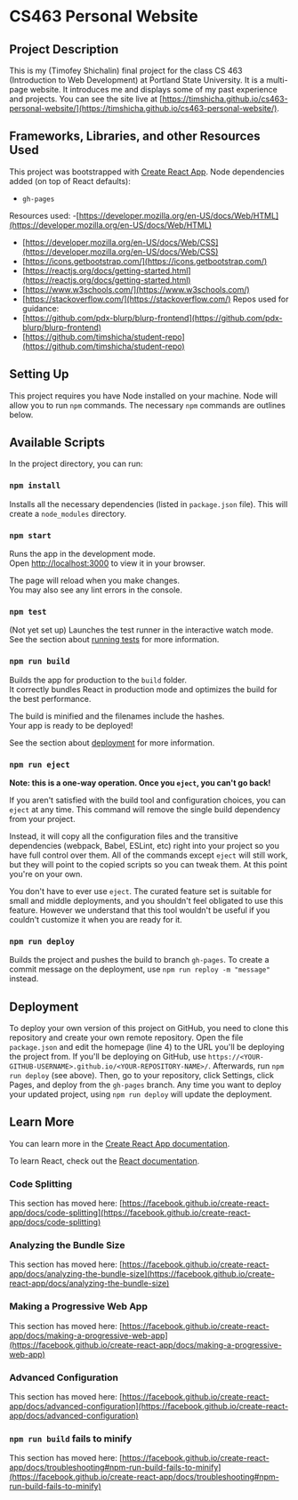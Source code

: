 # CS463 Personal Website

## Project Description

This is my (Timofey Shichalin) final project for the class CS 463 (Introduction to Web Development) at Portland State University. It is a multi-page website. It introduces me and displays some of my past experience and projects. You can see the site live at [https://timshicha.github.io/cs463-personal-website/](https://timshicha.github.io/cs463-personal-website/).

## Frameworks, Libraries, and other Resources Used

This project was bootstrapped with [Create React App](https://github.com/facebook/create-react-app).
Node dependencies added (on top of React defaults):

- `gh-pages`

Resources used:
-[https://developer.mozilla.org/en-US/docs/Web/HTML](https://developer.mozilla.org/en-US/docs/Web/HTML)
- [https://developer.mozilla.org/en-US/docs/Web/CSS](https://developer.mozilla.org/en-US/docs/Web/CSS)
- [https://icons.getbootstrap.com/](https://icons.getbootstrap.com/)
- [https://reactjs.org/docs/getting-started.html](https://reactjs.org/docs/getting-started.html)
- [https://www.w3schools.com/](https://www.w3schools.com/)
- [https://stackoverflow.com/](https://stackoverflow.com/)
Repos used for guidance:
- [https://github.com/pdx-blurp/blurp-frontend](https://github.com/pdx-blurp/blurp-frontend)
- [https://github.com/timshicha/student-repo](https://github.com/timshicha/student-repo)

## Setting Up

This project requires you have Node installed on your machine. Node will allow you to run `npm` commands. The necessary `npm` commands are outlines below.

## Available Scripts

In the project directory, you can run:

### `npm install`

Installs all the necessary dependencies (listed in `package.json` file). This will create a `node_modules` directory.

### `npm start`

Runs the app in the development mode.\
Open [http://localhost:3000](http://localhost:3000) to view it in your browser.

The page will reload when you make changes.\
You may also see any lint errors in the console.

### `npm test`

(Not yet set up) Launches the test runner in the interactive watch mode.\
See the section about [running tests](https://facebook.github.io/create-react-app/docs/running-tests) for more information.

### `npm run build`

Builds the app for production to the `build` folder.\
It correctly bundles React in production mode and optimizes the build for the best performance.

The build is minified and the filenames include the hashes.\
Your app is ready to be deployed!

See the section about [deployment](https://facebook.github.io/create-react-app/docs/deployment) for more information.

### `npm run eject`

**Note: this is a one-way operation. Once you `eject`, you can't go back!**

If you aren't satisfied with the build tool and configuration choices, you can `eject` at any time. This command will remove the single build dependency from your project.

Instead, it will copy all the configuration files and the transitive dependencies (webpack, Babel, ESLint, etc) right into your project so you have full control over them. All of the commands except `eject` will still work, but they will point to the copied scripts so you can tweak them. At this point you're on your own.

You don't have to ever use `eject`. The curated feature set is suitable for small and middle deployments, and you shouldn't feel obligated to use this feature. However we understand that this tool wouldn't be useful if you couldn't customize it when you are ready for it.

### `npm run deploy`

Builds the project and pushes the build to branch `gh-pages`. To create a commit message on the deployment, use `npm run reploy -m "message"` instead.

## Deployment

To deploy your own version of this project on GitHub, you need to clone this repository and create your own remote repository. Open the file `package.json` and edit the homepage (line 4) to the URL you'll be deploying the project from. If you'll be deploying on GitHub, use `https://<YOUR-GITHUB-USERNAME>.github.io/<YOUR-REPOSITORY-NAME>/`. Afterwards, run `npm run deploy` (see above). Then, go to your repository, click Settings, click Pages, and deploy from the `gh-pages` branch. Any time you want to deploy your updated project, using `npm run deploy` will update the deployment.

## Learn More

You can learn more in the [Create React App documentation](https://facebook.github.io/create-react-app/docs/getting-started).

To learn React, check out the [React documentation](https://reactjs.org/).

### Code Splitting

This section has moved here: [https://facebook.github.io/create-react-app/docs/code-splitting](https://facebook.github.io/create-react-app/docs/code-splitting)

### Analyzing the Bundle Size

This section has moved here: [https://facebook.github.io/create-react-app/docs/analyzing-the-bundle-size](https://facebook.github.io/create-react-app/docs/analyzing-the-bundle-size)

### Making a Progressive Web App

This section has moved here: [https://facebook.github.io/create-react-app/docs/making-a-progressive-web-app](https://facebook.github.io/create-react-app/docs/making-a-progressive-web-app)

### Advanced Configuration

This section has moved here: [https://facebook.github.io/create-react-app/docs/advanced-configuration](https://facebook.github.io/create-react-app/docs/advanced-configuration)

### `npm run build` fails to minify

This section has moved here: [https://facebook.github.io/create-react-app/docs/troubleshooting#npm-run-build-fails-to-minify](https://facebook.github.io/create-react-app/docs/troubleshooting#npm-run-build-fails-to-minify)
